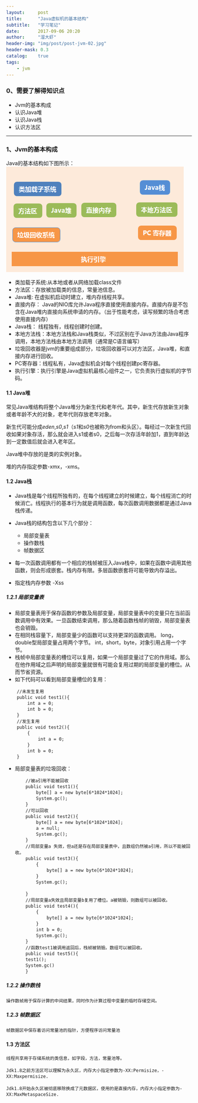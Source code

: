 ```yaml
---
layout:     post
title:      "Java虚拟机的基本结构"
subtitle:   "学习笔记"
date:       2017-09-06 20:20
author:     "溜大虾"
header-img: "img/post/post-jvm-02.jpg"
header-mask: 0.3
catalog:    true
tags:
    - jvm
---
```


### 0、需要了解得知识点
- Jvm的基本构成
- 认识Java堆
- 认识Java栈
- 认识方法区

***

### 1、Jvm的基本构成
Java的基本结构如下图所示：
![java基本结构图](https://raw.githubusercontent.com/Liuerr0r/Liuerr0r.github.io/master/img/datas/Java基本结构.png)
- 类加载子系统:从本地或者从网络加载class文件
- 方法区：存放被加载类的信息，常量池信息。
- Java堆: 在虚拟机启动时建立，堆内存线程共享。
- 直接内存： Java的NIO库允许Java程序直接使用直接内存。直接内存是不包含在Java堆内直接向系统申请的内存。（出于性能考虑，读写频繁的场合考虑使用直接内存）
- Java栈： 线程独有，线程创建时创建。
- 本地方法栈：本地方法栈和Java栈类似，不过区别在于Java方法由Java程序调用，本地方法栈由本地方法调用（通常是C语言编写）
- 垃圾回收器是jvm的重要组成部分，垃圾回收器可以对方法区，Java堆，和直接内存进行回收。
- PC寄存器：线程私有，Java虚拟机会对每个线程创建pc寄存器。
- 执行引擎：执行引擎是Java虚拟机最核心组件之一，它负责执行虚拟机的字节码。

#### 1.1 Java堆
常见Java堆结构将整个Java堆分为新生代和老年代。其中，新生代存放新生对象或者年龄不大的对象，老年代则存放老年对象。  

新生代可能分成*eden*,*s0*,*s1*（*s1*和*s0*也被称为from和头区）。每经过一次新生代回收如果对象存活，那么就会进入s1或者s0，之后每一次存活年龄加1，直到年龄达到一定数值后就会进入老年区。  

Java堆中存放的是类的实例对象。  

堆的内存指定参数-xmx，-xms。  

#### 1.2 Java栈
* Java栈是每个线程所独有的，在每个线程建立的时候建立，每个线程消亡的时候消亡。线程执行的基本行为就是调用函数，每次函数调用数据都是通过Java栈传递。

* Java栈的结构包含以下几个部分：
	- 局部变量表
	- 操作数栈
	- 帧数据区

* 每一次函数调用都有一个相应的栈帧被压入Java栈中，如果在函数中调用其他函数，则会形成嵌套。栈内存有限。多层函数嵌套将可能导致内存溢出。
	
* 指定栈内存参数 -Xss
	
##### 1.2.1 局部变量表
* 局部变量表用于保存函数的参数及局部变量，局部变量表中的变量只在当前函数调用中有效果。一旦函数结束调用，那么随着函数栈帧的销毁，局部变量表也会销毁。	
* 在相同栈容量下，局部变量少的函数可以支持更深的函数调用。
long，double型局部变量占用两个字节。
int，short，byte，对象引用占用一个字节。
* 栈帧中局部变量表的槽位可以复用，如果一个局部变量过了它的作用域。那么在他作用域之后声明的局部变量就很有可能会复用过期的局部变量的槽位。从而节省资源。
* 如下代码可以看到局部变量槽位的复用：

```
	//未发生复用
	public void test1(){
		int a = 0;
		int b = 0;
	}
	//发生复用
	public void test2(){
		{
			int a = 0;
		}
		int b = 0;
	}
```
* 局部变量表的垃圾回收：

	```
		//被a引用不能被回收
		public void test1(){
			byte[] a = new byte[6*1024*1024];
			System.gc();
		}
		//可以回收
		public void test2(){
			byte[] a = new byte[6*1024*1024];
			a = null;
			System.gc();
		}
		//局部变量a 失效，但a还是存在局部变量表中，且数组仍然被a引用，所以不能被回收。		
		public void test3(){
			{
				byte[] a = new byte[6*1024*1024];
			}
			System.gc();
			
		}
		//局部变量a失效且局部变量b复用了槽位。a被销毁，则数组可以被回收。
		public void test4(){
			{
				byte[] a = new byte[6*1024*1024];
			}
			int b = 0;
			System.gc();
		}
		//函数test1被调用返回后，栈帧被销毁。数组可以被回收。
		public void test5(){
		test1();
		System.gc()
		}
	```

##### 1.2.2 操作数栈
	
	操作数帧用于保存计算的中间结果，同时作为计算过程中变量的临时存储空间。

##### 1.2.3 帧数据区

	帧数据区中保存着访问常量池的指针，方便程序访问常量池

#### 1.3 方法区 
	线程共享用于存储系统的类信息，如字段，方法，常量池等。  
	
	Jdk1.8之前方法区可以理解为永久区，内存大小指定参数为-XX:Permisize，-XX:Maxpermisize.  
	
	Jdk1.8开始永久区被彻底移除换成了元数据区，使用的是直接内存，内存大小指定参数为-XX:MaxMetaspaceSize.